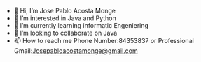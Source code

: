- 👋 Hi, I’m Jose Pablo Acosta Monge
- 👀 I’m interested in Java and Python
- 🌱 I’m currently learning  informatic Engeniering 
- 💞️ I’m looking to collaborate on Java
- 📫 How to reach me Phone Number:84353837 or  Professional Gmail:Josepabloacostamonge@gmail.com
